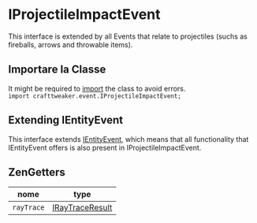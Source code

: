 # IProjectileImpactEvent

This interface is extended by all Events that relate to projectiles (suchs as fireballs, arrows and throwable items).

## Importare la Classe
It might be required to [import](/AdvancedFunctions/Import/) the class to avoid errors.  
`import crafttweaker.event.IProjectileImpactEvent;`

## Extending IEntityEvent
This interface extends [IEntityEvent](/Vanilla/Events/Events/IEntityEvent/), which means that all functionality that IEntityEvent offers is also present in IProjectileImpactEvent.

## ZenGetters

| nome       | type                                               |
| ---------- | -------------------------------------------------- |
| `rayTrace` | [IRayTraceResult](/Vanilla/World/IRayTraceResult/) |
